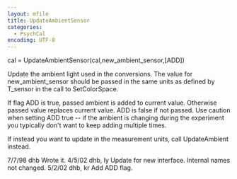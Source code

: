 ```yaml
---
layout: mfile
title: UpdateAmbientSensor
categories:
  - PsychCal
encoding: UTF-8
---
```


cal = UpdateAmbientSensor(cal,new\_ambient\_sensor,[ADD])

Update the ambient light used in the conversions.  The
value for new\_ambient\_sensor should be passed in the
same units as defined by T\_sensor in the call to
SetColorSpace.

If flag ADD is true, passed ambient is added to current
value.  Otherwise passed value replaces current value.
ADD is false if not passed.  Use caution when setting ADD
true -- if the ambient is changing during the experiment
you typically don't want to keep adding multiple times.

If instead you want to update in the measurement units,
call UpdateAmbient instead.

7/7/98    dhb          Wrote it.
4/5/02    dhb, ly  Update for new interface.  Internal names not changed.
5/2/02    dhb, kr  Add ADD flag.